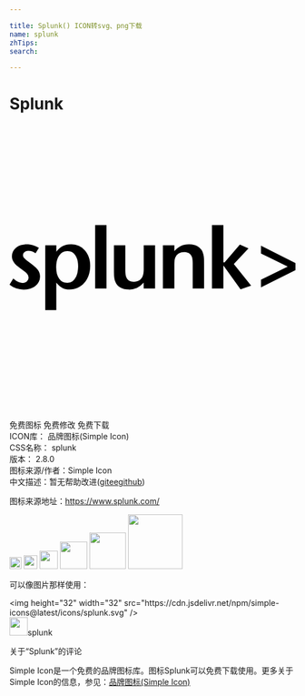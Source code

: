 ```yaml
---

title: Splunk() ICON转svg、png下载
name: splunk
zhTips: 
search: 

---
```


# Splunk  <small style="font-size: 60%;font-weight: 100"></small>

<div id="svg" class="svg-wrap">
<svg role="img" viewBox="0 0 24 24" xmlns="http://www.w3.org/2000/svg"><title>Splunk icon</title><path d="M23.348 11.911l-2.241-1.091v-.65L24 11.621v.593l-2.893 1.438v-.636zm-5.397 1.841h-.961v-5.31h.961v3.116h.102l1.28-1.481.723.31-1.23 1.316 1.453 1.809-.888.311-1.44-1.996zm-2.577-.002v-2.068a2.685 2.685 0 0 0-.026-.42.791.791 0 0 0-.09-.26c-.113-.202-.308-.304-.59-.304a.888.888 0 0 0-.461.113.673.673 0 0 0-.286.33 1.012 1.012 0 0 0-.07.263c-.012.13-.019.262-.017.395v1.95h-.961v-3.614h.961l.002.485c.185-.2.373-.348.566-.437.192-.089.418-.134.673-.134.286 0 .527.058.721.177a1.016 1.016 0 0 1 .475.665 1.972 1.972 0 0 1 .054.448c.002.1.004.22.004.358v2.053zm-4.115.002l-.002-.485a1.783 1.783 0 0 1-.565.437 1.597 1.597 0 0 1-.674.135c-.285 0-.524-.057-.72-.17a.972.972 0 0 1-.425-.504.75.75 0 0 1-.054-.167 1.918 1.918 0 0 1-.033-.199 2.033 2.033 0 0 1-.017-.258 15.516 15.516 0 0 1-.005-.355V10.13h.956v2.07c-.003.141.006.282.026.42.015.092.045.18.09.26.113.204.308.306.59.306.36 0 .606-.15.74-.449.035-.082.06-.168.074-.257.017-.134.024-.269.022-.403v-1.95h.955v3.624zM7.184 8.44h.955v5.31h-.955zM5.759 11.9c0-.396-.08-.708-.24-.937a.759.759 0 0 0-.657-.345.804.804 0 0 0-.693.366c-.171.245-.256.574-.253.99 0 .405.084.723.25.957a.796.796 0 0 0 .69.347.685.685 0 0 0 .433-.135.985.985 0 0 0 .277-.34c.071-.14.121-.292.147-.448.03-.151.043-.3.046-.455m1.01-.036c.003.266-.04.532-.129.786-.082.23-.204.441-.364.626-.31.361-.764.567-1.24.563a1.67 1.67 0 0 1-.313-.028 1.041 1.041 0 0 1-.275-.098 1.33 1.33 0 0 1-.257-.178 2.379 2.379 0 0 1-.265-.268v2.293h-.929v-5.425h.93l.004.529c.169-.212.353-.368.55-.468.197-.1.426-.15.688-.147a1.509 1.509 0 0 1 1.156.507c.148.166.259.361.33.571.08.236.12.485.115.737m-4.21.89a.946.946 0 0 1-.102.441 1.007 1.007 0 0 1-.282.345c-.13.1-.275.173-.43.22a1.8 1.8 0 0 1-.546.08 1.985 1.985 0 0 1-.637-.097 1.964 1.964 0 0 1-.563-.32l.312-.505c.15.126.284.217.405.275.115.057.24.087.368.087a.557.557 0 0 0 .373-.12.396.396 0 0 0 .14-.322.475.475 0 0 0-.12-.318 1.306 1.306 0 0 0-.187-.173 9.231 9.231 0 0 0-.308-.232 6.787 6.787 0 0 1-.281-.21 2.11 2.11 0 0 1-.252-.232 1.039 1.039 0 0 1-.18-.275.826.826 0 0 1-.069-.347.893.893 0 0 1 .094-.409.935.935 0 0 1 .255-.314 1.22 1.22 0 0 1 .39-.203c.16-.05.327-.074.494-.072.184 0 .368.026.545.076.174.05.338.123.488.219l-.282.454a1.05 1.05 0 0 0-.608-.201.504.504 0 0 0-.323.102.307.307 0 0 0-.126.253c0 .098.041.193.113.26.074.078.203.186.385.325.185.136.336.253.457.355.104.085.202.182.286.286.065.08.115.173.145.273a.808.808 0 0 1 .046.299Z"/></svg>
</div>
<detail full-name='splunk'></detail>

<div class="detail-page">
<p>
<span><span class="badge-success badge">免费图标</span> <span class="badge-success badge">免费修改</span>  <span class="badge-success badge">免费下载</span> </span>
<br/>
<span>
ICON库：
<span class="badge-secondary badge">品牌图标(Simple Icon)</span> 
</span>
<br/>
<span>
CSS名称：
<span class="badge-secondary badge">splunk</span> 
</span>

<br/>
<span>
版本：
<span class="badge-secondary badge">2.8.0</span> 
</span>
<br/>
<span>图标来源/作者：<span class="badge-light badge">Simple Icon</span></span> 
<br/>
<span class="zh-detail">中文描述：暂无<span class="help-link"><span>帮助改进</span>(<a href="https://gitee.com/liuwave/icon-helper/edit/master/json/brands/splunk.json" target="_blank" rel="noopener noreferrer">gitee</a><a href="https://github.com/liuwave/icon-helper/edit/master/json/brands/splunk.json" target="_blank" rel="noopener noreferrer">github</a></span>)</span><br/>
</p>
</div><div class="description description alert alert-light"><p>图标来源地址：<a href="https://www.splunk.com/" target="_blank" rel="noopener noreferrer">https://www.splunk.com/</a></p></div>
<div class="alert alert-dark">
<img height="21" width="21" src="https://cdn.jsdelivr.net/npm/simple-icons@latest/icons/splunk.svg" />
<img height="24" width="24" src="https://cdn.jsdelivr.net/npm/simple-icons@latest/icons/splunk.svg" />
<img height="32" width="32" src="https://cdn.jsdelivr.net/npm/simple-icons@latest/icons/splunk.svg" />
<img height="48" width="48" src="https://cdn.jsdelivr.net/npm/simple-icons@latest/icons/splunk.svg" />
<img height="64" width="64" src="https://cdn.jsdelivr.net/npm/simple-icons@latest/icons/splunk.svg" />
<img height="96" width="96" src="https://cdn.jsdelivr.net/npm/simple-icons@latest/icons/splunk.svg" />

</div>
<div>
  <p>可以像图片那样使用：    
  </p>
  <div class="alert alert-primary" style="font-size: 14px">
    &lt;img height="32" width="32" src="https://cdn.jsdelivr.net/npm/simple-icons@latest/icons/splunk.svg" /&gt;
    <copy-btn content='<img height="32" width="32" src="https://cdn.jsdelivr.net/npm/simple-icons@latest/icons/splunk.svg" />'></copy-btn>
  </div>
  <div class="alert alert-secondary">
    <img height="32" width="32" src="https://cdn.jsdelivr.net/npm/simple-icons@latest/icons/splunk.svg" />splunk
    <copy-btn content="splunk" btn-title="复制图标名称"></copy-btn>
  </div>
</div>

<Vssue title="关于“Splunk”的评论" >关于“Splunk”的评论</Vssue>


<div><p>Simple Icon是一个免费的品牌图标库。图标Splunk可以免费下载使用。更多关于  Simple Icon的信息，参见：<a target="_blank" href="https://iconhelper.cn/brands.html">品牌图标(Simple Icon)</a>
</p></div>
